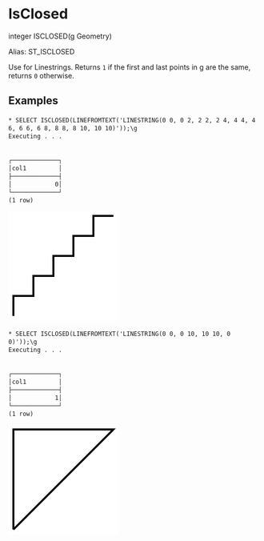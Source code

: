 # IsClosed #

integer ISCLOSED(g Geometry)

Alias: ST_ISCLOSED

Use for Linestrings. Returns `1` if the first and last points in g are the same, returns `0` otherwise.

## Examples ##

    * SELECT ISCLOSED(LINEFROMTEXT('LINESTRING(0 0, 0 2, 2 2, 2 4, 4 4, 4 6, 6 6, 6 8, 8 8, 8 10, 10 10)'));\g
    Executing . . .


    ┌─────────────┐
    │col1         │
    ├─────────────┤
    │            0│
    └─────────────┘
    (1 row)

![IsClosedFalse](isclosed.svg)

    * SELECT ISCLOSED(LINEFROMTEXT('LINESTRING(0 0, 0 10, 10 10, 0 0)'));\g
    Executing . . .


    ┌─────────────┐
    │col1         │
    ├─────────────┤
    │            1│
    └─────────────┘
    (1 row)

![IsClosedTrue](isclosed2.svg)
